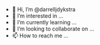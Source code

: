 - 👋 Hi, I’m @darrelljdykstra
- 👀 I’m interested in ...
- 🌱 I’m currently learning ...
- 💞️ I’m looking to collaborate on ...
- 📫 How to reach me ...

<!---
darrelljdykstra/darrelljdykstra is a ✨ special ✨ repository because its `README.md` (this file) appears on your GitHub profile.
You can click the Preview link to take a look at your changes.
--->
